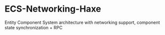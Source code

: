 ECS-Networking-Haxe
===================

Entity Component System architecture with networking support, component state synchronization + RPC
